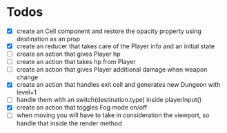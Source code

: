 # Todos

- [x] create an Cell component and restore the opacity property using destination as an prop
- [x] create an reducer that takes care of the Player info and an initial state
- [ ] create an action that gives Player hp
- [ ] create an action that takes hp from Player
- [ ] create an action that gives Player additional damage when weapon change
- [x] create an action that handles exit cell and generates new Dungeon with level+1
- [ ] handle them with an switch(destination.type) inside playerInput()
- [x] create an action that toggles Fog mode on/off
- [ ] when moving you will have to take in consideration the viewport, so handle that inside the render method
